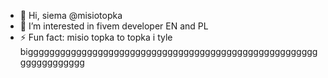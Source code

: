 - 👋 Hi, siema @misiotopka
- 👀 I’m interested in fivem developer EN and PL
- ⚡ Fun fact: misio topka to topka i tyle bigggggggggggggggggggggggggggggggggggggggggggggggggggggggggggggggggg

<!---
sigma sigma boy sigma sigma boy sigma sigma boy sigma sigma boy sigma sigma boy sigma sigma boy 
--->
